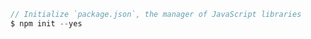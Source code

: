```javascript
// Initialize `package.json`, the manager of JavaScript libraries
$ npm init --yes
```
